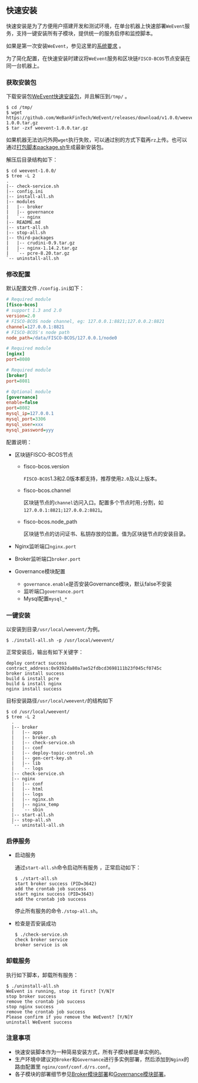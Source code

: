 ## 快速安装

快速安装是为了方便用户搭建开发和测试环境，在单台机器上快速部署`WeEvent`服务，支持一键安装所有子模块，提供统一的服务启停和监控脚本。

如果是第一次安装`WeEvent`，参见这里的[系统要求](./environment.html) 。

为了简化配置，在快速安装时建议将`WeEvent`服务和区块链`FISCO-BCOS`节点安装在同一台机器上。

### 获取安装包

下载安装包[WeEvent快速安装包](https://github.com/WeBankFinTech/WeEvent/releases/download/v1.0.0/weevent-0.9.0.tar.gz)，并且解压到`/tmp/` 。

```shell
$ cd /tmp/
$ wget https://github.com/WeBankFinTech/WeEvent/releases/download/v1.0.0/weevent-1.0.0.tar.gz
$ tar -zxf weevent-1.0.0.tar.gz
```

如果机器无法访问外网`wget`执行失败，可以通过别的方式下载再`rz`上传。也可以通过[打包脚本package.sh](https://github.com/WeBankFinTech/WeEvent/blob/master/weevent-build/package.sh)生成最新安装包。

解压后目录结构如下：

```
$ cd weevent-1.0.0/ 
$ tree -L 2
.
|-- check-service.sh
|-- config.ini
|-- install-all.sh
|-- modules
|   |-- broker
|   |-- governance
|   `-- nginx
|-- README.md
|-- start-all.sh
|-- stop-all.sh
|-- third-packages
|   |-- crudini-0.9.tar.gz
|   |-- nginx-1.14.2.tar.gz
|   `-- pcre-8.20.tar.gz
`-- uninstall-all.sh
```
### 修改配置

默认配置文件`./config.ini`如下：

```ini
# Required module
[fisco-bcos]
# support 1.3 and 2.0
version=2.0
# FISCO-BCOS node channel, eg: 127.0.0.1:8821;127.0.0.2:8821
channel=127.0.0.1:8821
# FISCO-BCOS's node path
node_path=/data/FISCO-BCOS/127.0.0.1/node0

# Required module
[nginx]
port=8080

# Required module
[broker]
port=8081

# Optional module
[governance]
enable=false
port=8082
mysql_ip=127.0.0.1
mysql_port=3306
mysql_user=xxx
mysql_password=yyy
```

配置说明：  

- 区块链FISCO-BCOS节点

  - fisco-bcos.version

    `FISCO-BCOS`1.3和2.0版本都支持，推荐使用`2.0`及以上版本。


  - fisco-bcos.channel

    区块链节点的`channel`访问入口。配置多个节点时用`;`分割，如`127.0.0.1:8821;127.0.0.2:8821`。

  - fisco-bcos.node_path

    区块链节点的访问证书、私钥存放的位置。值为区块链节点的安装目录。

- Nginx监听端口`nginx.port`

- Broker监听端口`broker.port`

- Governance模块配置

  - `governance.enable`是否安装Governance模块，默认false不安装
  - 监听端口`governance.port`
  - Mysql配置`mysql_*`

### 一键安装

以安装到目录`/usr/local/weevent/`为例。

```shell
$ ./install-all.sh -p /usr/local/weevent/
```

正常安装后，输出有如下关键字：

```
deploy contract success
contract_address:0x9392da80a7ae52fdbcd3698111b23f045cf0745c
broker install success
build & install pcre
build & install nginx
nginx install success
```

目标安装路径`/usr/local/weevent/`的结构如下

```
$ cd /usr/local/weevent/
$ tree -L 2
  .
  |-- broker					    
  |   |-- apps
  |   |-- broker.sh
  |   |-- check-service.sh
  |   |-- conf
  |   |-- deploy-topic-control.sh
  |   |-- gen-cert-key.sh
  |   |-- lib  
  |   `-- logs
  |-- check-service.sh				
  |-- nginx					    	
  |   |-- conf
  |   |-- html
  |   |-- logs
  |   |-- nginx.sh
  |   |-- nginx_temp
  |   `-- sbin   
  |-- start-all.sh					
  |-- stop-all.sh				    
  `-- uninstall-all.sh				
```
### 启停服务

- 启动服务

  通过`start-all.sh`命令启动所有服务 ，正常启动如下：

  ```shell
  $ ./start-all.sh
  start broker success (PID=3642)
  add the crontab job success
  start nginx success (PID=3643)
  add the crontab job success
  ```

  停止所有服务的命令`./stop-all.sh`。

- 检查是否安装成功

  ```shell
  $ ./check-service.sh
  check broker service 
  broker service is ok
  ```

### 卸载服务

执行如下脚本，卸载所有服务：

  ```shell
$ ./uninstall-all.sh
WeEvent is running, stop it first? [Y/N]Y
stop broker success
remove the crontab job success
stop nginx success
remove the crontab job success
Please confirm if you remove the WeEvent? [Y/N]Y
uninstall WeEvent success 
  ```

### 注意事项

- 快速安装脚本作为一种简易安装方式，所有子模块都是单实例的。  
- 生产环境中建议对`Broker`和`Governance`进行多实例部署，然后添加到`Nginx`的路由配置里 `nginx/conf/conf.d/rs.conf`。  
- 各子模块的部署细节参见[Broker模块部署](./module/broker.html)和[Governance模块部署](./module/governance.html)。

